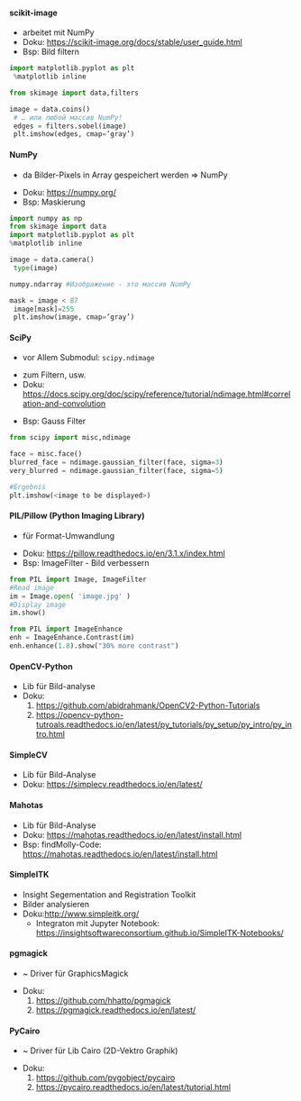 #### scikit-image
* arbeitet mit NumPy
* Doku: https://scikit-image.org/docs/stable/user_guide.html
* Bsp: Bild filtern
```python
import matplotlib.pyplot as plt 
 %matplotlib inline

from skimage import data,filters

image = data.coins()
 # … или любой массив NumPy!
 edges = filters.sobel(image)
 plt.imshow(edges, cmap=’gray’)
```
#### NumPy
- da Bilder-Pixels in Array gespeichert werden => NumPy
* Doku: https://numpy.org/
* Bsp: Maskierung
```python
import numpy as np
from skimage import data
import matplotlib.pyplot as plt 
%matplotlib inline

image = data.camera()
 type(image)

numpy.ndarray #Изображение - это массив NumPy

mask = image < 87
 image[mask]=255
 plt.imshow(image, cmap=’gray’)
```

#### SciPy
+ vor Allem Submodul: `scipy.ndimage`
* zum Filtern, usw.
* Doku: https://docs.scipy.org/doc/scipy/reference/tutorial/ndimage.html#correlation-and-convolution
+ Bsp: Gauss Filter
```python
from scipy import misc,ndimage

face = misc.face()
blurred_face = ndimage.gaussian_filter(face, sigma=3)
very_blurred = ndimage.gaussian_filter(face, sigma=5)

#Ergebnis
plt.imshow(<image to be displayed>)
```

#### PIL/Pillow (Python Imaging Library)
+ für Format-Umwandlung
* Doku: https://pillow.readthedocs.io/en/3.1.x/index.html
* Bsp: ImageFilter - Bild verbessern
```python
from PIL import Image, ImageFilter
#Read image
im = Image.open( 'image.jpg' )
#Display image
im.show()

from PIL import ImageEnhance
enh = ImageEnhance.Contrast(im)
enh.enhance(1.8).show("30% more contrast")
```

#### OpenCV-Python
* Lib für Bild-analyse
* Doku:
    1. https://github.com/abidrahmank/OpenCV2-Python-Tutorials
    2. https://opencv-python-tutroals.readthedocs.io/en/latest/py_tutorials/py_setup/py_intro/py_intro.html

#### SimpleCV
* Lib für Bild-Analyse
* Doku: https://simplecv.readthedocs.io/en/latest/

#### Mahotas
* Lib für Bild-Analyse
* Doku: https://mahotas.readthedocs.io/en/latest/install.html
* Bsp: findMolly-Code: https://mahotas.readthedocs.io/en/latest/install.html

#### SimpleITK
* Insight Segementation and Registration Toolkit
* Bilder analysieren
* Doku:http://www.simpleitk.org/
    * Integraton mit Jupyter Notebook: https://insightsoftwareconsortium.github.io/SimpleITK-Notebooks/

#### pgmagick
* ~ Driver für GraphicsMagick
+ Doku:
    1. https://github.com/hhatto/pgmagick
    2. https://pgmagick.readthedocs.io/en/latest/

#### PyCairo
* ~ Driver für Lib Cairo (2D-Vektro Graphik)
+ Doku:
    1. https://github.com/pygobject/pycairo
    2. https://pycairo.readthedocs.io/en/latest/tutorial.html